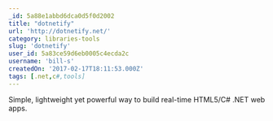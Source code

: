 ```yaml
---
_id: 5a88e1abbd6dca0d5f0d2002
title: "dotnetify"
url: 'http://dotnetify.net/'
category: libraries-tools
slug: 'dotnetify'
user_id: 5a83ce59d6eb0005c4ecda2c
username: 'bill-s'
createdOn: '2017-02-17T18:11:53.000Z'
tags: [.net,c#,tools]
---
```


Simple, lightweight yet powerful way to build real-time HTML5/C# .NET web apps.
